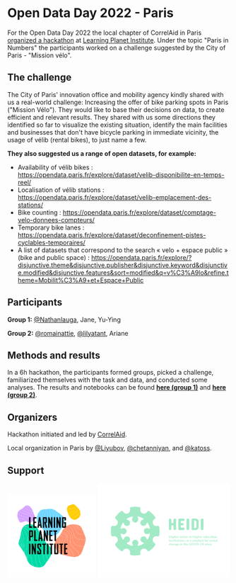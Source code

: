 # Open Data Day 2022 - Paris
For the Open Data Day 2022 the local chapter of CorrelAid in Paris [organized a hackathon](https://events.cri-paris.org/e/96/open-data-day-hackathon-paris-in-numbers) at [Learning Planet Institute](https://www.learningplanetinstitute.org/en). Under the topic "Paris in Numbers" the participants worked on a challenge suggested by the City of Paris - "Mission vélo".

## The challenge
The City of Paris' innovation office and mobility agency kindly shared with us a real-world challenge: Increasing the offer of bike parking spots in Paris ("Mission Vélo"). They would like to base their decisions on data, to create efficient and relevant results. They shared with us some directions they identified so far to visualize the existing situation, identify the main facilities and businesses that don't have bicycle parking in immediate vicinity, the usage of vélib (rental bikes), to just name a few.

__They also suggested us a range of open datasets, for example:__
* Availability of vélib bikes : https://opendata.paris.fr/explore/dataset/velib-disponibilite-en-temps-reel/
* Localisation of vélib stations : https://opendata.paris.fr/explore/dataset/velib-emplacement-des-stations/
* Bike counting : https://opendata.paris.fr/explore/dataset/comptage-velo-donnees-compteurs/
* Temporary bike lanes : https://opendata.paris.fr/explore/dataset/deconfinement-pistes-cyclables-temporaires/
* A list of datasets that correspond to the search « velo + espace public » (bike and public space) : https://opendata.paris.fr/explore/?disjunctive.theme&disjunctive.publisher&disjunctive.keyword&disjunctive.modified&disjunctive.features&sort=modified&q=v%C3%A9lo&refine.theme=Mobilit%C3%A9+et+Espace+Public

## Participants
__Group 1:__ [@Nathanlauga](https://github.com/Nathanlauga), Jane, Yu-Ying

__Group 2:__ [@romainattie](https://github.com/romainattie), [@lilyatant](https://github.com/lilyatant), Ariane

## Methods and results
In a 6h hackathon, the participants formed groups, picked a challenge, familiarized themselves with the task and data, and conducted some analyses.
The results and notebooks can be found __[here (group 1)](https://github.com/CorrelAid/open_data_22_paris/tree/main/group_1)__ and __[here (group 2)](https://github.com/CorrelAid/open_data_22_paris/tree/main/group_2)__.

## Organizers
Hackathon initiated and led by [CorrelAid](https://github.com/CorrelAid).

Local organization in Paris by [@Liyubov](https://github.com/Liyubov), [@chetanniyan](chetanniyan), and [@katoss](https://github.com/katoss). 

## Support
<p float="left">
  <img src="img/LPI_LOGO_RVB.png" width="200">
  <img src="img/HEIDI-logo.png" width="300">
</p>


